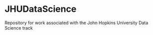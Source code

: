 # JHUDataScience
Repository for work associated with the John Hopkins University Data Science track

